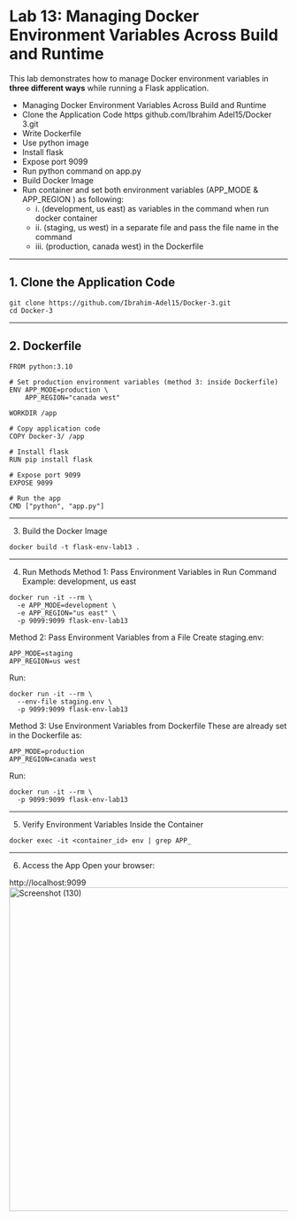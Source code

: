 # Lab 13: Managing Docker Environment Variables Across Build and Runtime

This lab demonstrates how to manage Docker environment variables in **three different ways** while running a Flask application.
-  Managing Docker Environment Variables Across Build and Runtime
-  Clone the Application Code https github.com/Ibrahim Adel15/Docker 3.git
-  Write Dockerfile
-  Use python image
-  Install flask
-  Expose port 9099
-  Run python command on app.py
-  Build Docker Image
-  Run container and set both environment variables (APP_MODE & APP_REGION ) as following:
   * i. (development, us east) as variables in the command when run docker container
   * ii. (staging, us west) in a separate file and pass the file name in the command
   * iii. (production, canada west) in the Dockerfile
---

## **1. Clone the Application Code**
```
git clone https://github.com/Ibrahim-Adel15/Docker-3.git
cd Docker-3
```
---
## **2. Dockerfile**
```
FROM python:3.10

# Set production environment variables (method 3: inside Dockerfile)
ENV APP_MODE=production \
    APP_REGION="canada west"

WORKDIR /app

# Copy application code
COPY Docker-3/ /app

# Install flask
RUN pip install flask

# Expose port 9099
EXPOSE 9099

# Run the app
CMD ["python", "app.py"]
```
---
3. Build the Docker Image
```
docker build -t flask-env-lab13 .
```
---
4. Run Methods
Method 1: Pass Environment Variables in Run Command
Example: development, us east
```
docker run -it --rm \
  -e APP_MODE=development \
  -e APP_REGION="us east" \
  -p 9099:9099 flask-env-lab13
```
Method 2: Pass Environment Variables from a File
Create staging.env:
```
APP_MODE=staging
APP_REGION=us west
```
Run:
```
docker run -it --rm \
  --env-file staging.env \
  -p 9099:9099 flask-env-lab13
```
Method 3: Use Environment Variables from Dockerfile
These are already set in the Dockerfile as:
```
APP_MODE=production
APP_REGION=canada west
```
Run:
```
docker run -it --rm \
  -p 9099:9099 flask-env-lab13
```
---
5. Verify Environment Variables Inside the Container
```
docker exec -it <container_id> env | grep APP_
```
---
6. Access the App
Open your browser:

http://localhost:9099
<img width="1059" height="585" alt="Screenshot (130)" src="https://github.com/user-attachments/assets/4ae27889-005e-4539-b236-41bb477399a5" />
